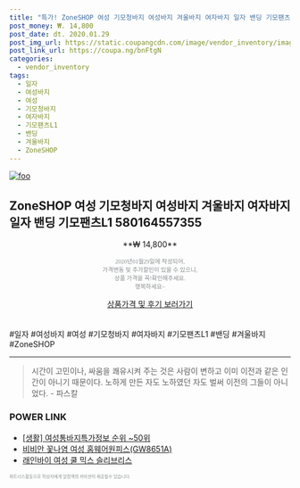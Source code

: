 ```yaml
--- 
title: "특가! ZoneSHOP 여성 기모청바지 여성바지 겨울바지 여자바지 일자 밴딩 기모팬츠L1 580164..." 
post_money: ₩. 14,800 
post_date: dt. 2020.01.29 
post_img_url: https://static.coupangcdn.com/image/vendor_inventory/images/2018/11/24/13/4/072be950-fa93-44b6-88ac-22cb1250c64c.jpg 
post_link_url: https://coupa.ng/bnFtgN 
categories: 
  - vendor_inventory 
tags: 
  - 일자 
  - 여성바지 
  - 여성 
  - 기모청바지 
  - 여자바지 
  - 기모팬츠L1 
  - 밴딩 
  - 겨울바지 
  - ZoneSHOP 
--- 
```

[![foo](https://static.coupangcdn.com/image/vendor_inventory/images/2018/11/24/13/4/072be950-fa93-44b6-88ac-22cb1250c64c.jpg)](https://coupa.ng/bnFtgN) 

## ZoneSHOP 여성 기모청바지 여성바지 겨울바지 여자바지 일자 밴딩 기모팬츠L1 580164557355 
<p style="text-align: center;">**₩ 14,800**</p> 
<p style="text-align: center;"><span style="color: #898c8f; font-family: Georgia,Times,serif; font-size: 0.75em;">2020년01월29일에 작성되어, <br>가격변동 및 추가할인이 있을 수 있으니,<br> 상품 가격을 꼭!확인해주세요.<br>행복하세요~</span> 
</p>	 
<div markdown="0" style="text-align: center;"><a href="https://coupa.ng/bnFtgN" class="btn btn--success">상품가격 및 후기 보러가기</a></div> 
<br><br> 
  #일자 #여성바지 #여성 #기모청바지 #여자바지 #기모팬츠L1 #밴딩 #겨울바지 #ZoneSHOP 
<hr> 

> 시간이 고민이나, 싸움을 쾌유시켜 주는 것은 사람이 변하고 이미 이전과 같은 인간이 아니기 때문이다. 노하게 만든 자도 노하였던 자도 벌써 이전의 그들이 아니었다. - 파스칼 


### POWER LINK

* <a href="https://blog.naver.com/sakai111/221773544772" target="_blank"> [생활] 여성통바지특가정보 순위 ~50위</a>
* <a href="https://blog.naver.com/fasyy4321/221789650697" target="_blank">비비안 꽃나염 여성 홈웨어원피스(GW8651A)</a>
* <a href="https://blog.naver.com/santokki14/221787044356" target="_blank">래인바이 여성 쿨 믹스 슬리브리스</a>

<span style="color: #898c8f; font-family: Georgia,Times,serif; font-size: 0.55em;">파트너스활동으로 작성자에게 일정액의 커미션이 제공될수 있습니다.</span> 
